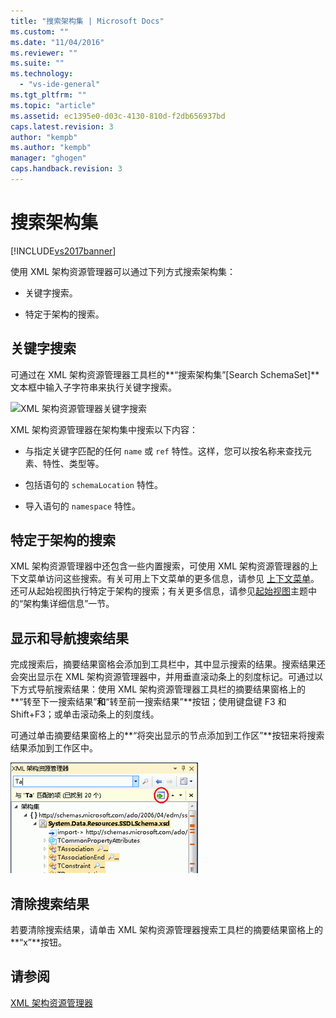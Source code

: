 ```yaml
---
title: "搜索架构集 | Microsoft Docs"
ms.custom: ""
ms.date: "11/04/2016"
ms.reviewer: ""
ms.suite: ""
ms.technology: 
  - "vs-ide-general"
ms.tgt_pltfrm: ""
ms.topic: "article"
ms.assetid: ec1395e0-d03c-4130-810d-f2db656937bd
caps.latest.revision: 3
author: "kempb"
ms.author: "kempb"
manager: "ghogen"
caps.handback.revision: 3
---
```

# 搜索架构集
[!INCLUDE[vs2017banner](../code-quality/includes/vs2017banner.md)]

使用 XML 架构资源管理器可以通过下列方式搜索架构集：  
  
-   关键字搜索。  
  
-   特定于架构的搜索。  
  
## 关键字搜索  
 可通过在 XML 架构资源管理器工具栏的**“搜索架构集”\[Search SchemaSet\]**文本框中输入子字符串来执行关键字搜索。  
  
 ![XML 架构资源管理器关键字搜索](../xml-tools/media/schemaexplorersearch.gif "SchemaExplorerSearch")  
  
 XML 架构资源管理器在架构集中搜索以下内容：  
  
-   与指定关键字匹配的任何 `name` 或 `ref` 特性。这样，您可以按名称来查找元素、特性、类型等。  
  
-   包括语句的 `schemaLocation` 特性。  
  
-   导入语句的 `namespace` 特性。  
  
## 特定于架构的搜索  
 XML 架构资源管理器中还包含一些内置搜索，可使用 XML 架构资源管理器的上下文菜单访问这些搜索。有关可用上下文菜单的更多信息，请参见 [上下文菜单](../xml-tools/context-menus-xml-schema-explorer.md)。还可从起始视图执行特定于架构的搜索；有关更多信息，请参见[起始视图](../xml-tools/start-view.md)主题中的“架构集详细信息”一节。  
  
## 显示和导航搜索结果  
 完成搜索后，摘要结果窗格会添加到工具栏中，其中显示搜索的结果。搜索结果还会突出显示在 XML 架构资源管理器中，并用垂直滚动条上的刻度标记。可通过以下方式导航搜索结果：使用 XML 架构资源管理器工具栏的摘要结果窗格上的**“转至下一搜索结果”**和**“转至前一搜索结果”**按钮；使用键盘键 F3 和 Shift\+F3；或单击滚动条上的刻度线。  
  
 可通过单击摘要结果窗格上的**“将突出显示的节点添加到工作区”**按钮来将搜索结果添加到工作区中。  
  
 ![XML 架构资源管理器搜索结果](../xml-tools/media/schemaexplorersearchresult.gif "SchemaExplorerSearchResult")  
  
## 清除搜索结果  
 若要清除搜索结果，请单击 XML 架构资源管理器搜索工具栏的摘要结果窗格上的**“x”**按钮。  
  
## 请参阅  
 [XML 架构资源管理器](../xml-tools/xml-schema-explorer.md)